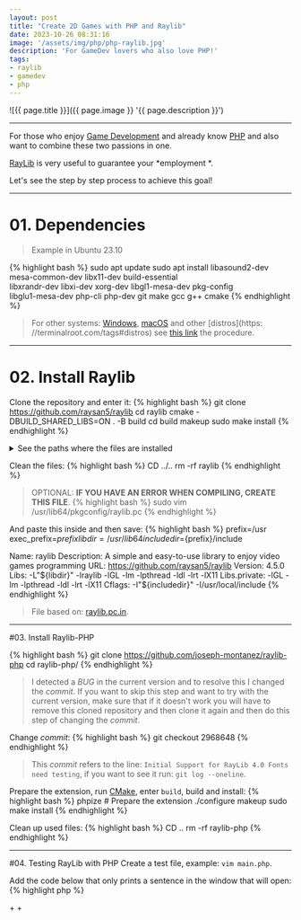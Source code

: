 ```yaml
---
layout: post
title: "Create 2D Games with PHP and Raylib"
date: 2023-10-26 08:31:16
image: '/assets/img/php/php-raylib.jpg'
description: 'For GameDev lovers who also love PHP!'
tags:
- raylib
- gamedev
- php
---
```


![{{ page.title }}]({{ page.image }} '{{ page.description }}')

---

For those who enjoy [Game Development](https://terminalroot.com/tags#gamedev) and already know [PHP](https://terminalroot.com/php) and also want to combine these two passions in one.

[RayLib](https://terminalroot.com/2022/11/crie-jogos-para-windows-linux-e-web-com-raylib-c-cpp.html) is very useful to guarantee your *employment *.

Let's see the step by step process to achieve this goal!

---

# 01. Dependencies
> Example in Ubuntu 23.10

{% highlight bash %}
sudo apt update
sudo apt install libasound2-dev mesa-common-dev libx11-dev build-essential \
                  libxrandr-dev libxi-dev xorg-dev libgl1-mesa-dev pkg-config \
                  libglu1-mesa-dev php-cli php-dev git make gcc g++ cmake
{% endhighlight %}
> For other systems: [Windows](https://terminalroot.com/tags#windows), [macOS](https://terminalroot.com/tags#macos) and other [distros](https: //terminalroot.com/tags#distros) see [this link](https://github.com/raysan5/raylib#build-and-installation) the procedure.

---

# 02. Install Raylib

Clone the repository and enter it:
{% highlight bash %}
git clone https://github.com/raysan5/raylib
cd raylib
cmake -DBUILD_SHARED_LIBS=ON . -B build
cd build
makeup
sudo make install
{% endhighlight %}

<details>
  <summary>See the paths where the files are installed</summary>

{% highlight bash %}
Install the project...
-- Install configuration: "Debug"
-- Installing: /usr/local/lib/libraylib.so.4.5.0
-- Installing: /usr/local/lib/libraylib.so.450
-- Installing: /usr/local/lib/libraylib.so
-- Installing: /usr/local/include/raylib.h
-- Installing: /usr/local/include/rlgl.h
-- Installing: /usr/local/include/raymath.h
-- Installing: /usr/local/lib/pkgconfig/raylib.pc
-- Installing: /usr/local/lib/cmake/raylib/raylib-config-version.cmake
-- Installing: /usr/local/lib/cmake/raylib/raylib-config.cmake
{% endhighlight %}

</details>

Clean the files:
{% highlight bash %}
CD ../..
rm -rf raylib
{% endhighlight %}

> OPTIONAL: **IF YOU HAVE AN ERROR WHEN COMPILING, CREATE THIS FILE**.
{% highlight bash %}
sudo vim /usr/lib64/pkgconfig/raylib.pc
{% endhighlight %}

And paste this inside and then save:
{% highlight bash %}
prefix=/usr
exec_prefix=${prefix}
libdir=/usr/lib64
includedir=${prefix}/include

Name: raylib
Description: A simple and easy-to-use library to enjoy video games programming
URL: https://github.com/raysan5/raylib
Version: 4.5.0
Libs: -L"${libdir}" -lraylib -lGL -lm -lpthread -ldl -lrt -lX11
Libs.private: -lGL -lm -lpthread -ldl -lrt -lX11
Cflags: -I"${includedir}" -I/usr/local/include
{% endhighlight %}
> File based on: [raylib.pc.in](https://github.com/raysan5/raylib/blob/master/raylib.pc.in).

---

#03. Install Raylib-PHP

{% highlight bash %}
git clone https://github.com/joseph-montanez/raylib-php
cd raylib-php/
{% endhighlight %}

> I detected a *BUG* in the current version and to resolve this I changed the *commit*. If you want to skip this step and want to try with the current version, make sure that if it doesn't work you will have to remove this cloned repository and then clone it again and then do this step of changing the *commit*.

Change *commit*:
{% highlight bash %}
git checkout 2968648
{% endhighlight %}
> This *commit* refers to the line: `Initial Support for RayLib 4.0 Fonts need testing`, if you want to see it run: `git log --oneline`.

Prepare the extension, run [CMake](https://terminalroot.com/tags#cmake), enter `build`, build and install:
{% highlight bash %}
phpize # Prepare the extension
./configure
makeup
sudo make install
{% endhighlight %}

Clean up used files:
{% highlight bash %}
CD ..
rm -rf raylib-php
{% endhighlight %}

---

#04. Testing RayLib with PHP
Create a test file, example: `vim main.php`.

Add the code below that only prints a sentence in the window that will open:
{% highlight php %}
<?php
use raylib\Color;
use raylib\Draw;
use raylib\Text;
use raylib\Timming;
use raylib\Window;

$screenWidth = 800;
$screenHeight = 450;
$lightGray = new Color(245, 245, 245, 255);
$gray = new Color(200, 200, 200, 255);
$black = new Color(0, 0, 0, 255);

Window::init($screenWidth, $screenHeight, "raylib PHP basic window");

Timming::setTargetFps(60);

while (!Window::shouldClose()){
     Draw::begin();
     Draw::clearBackground($lightGray);
     Text::draw("RayLib with PHP uhuulll", 190, 200, 20, $black);
     Draw::end();
}

Window::close();
{% endhighlight %}

To run use the command:
{% highlight bash %}
php -dextension=raylib.so main.php
{% endhighlight %}

To learn **Raylib** and **PHP** see the links:
+ <https://www.raylib.com/>
+ <https://php.net/>
+ <https://terminalroot.com/create-games-for-windows-linux-and-web-with-raylib-c-cpp/>

